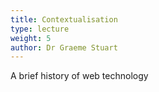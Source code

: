 ```yaml
---
title: Contextualisation
type: lecture
weight: 5
author: Dr Graeme Stuart
---
```


A brief history of web technology